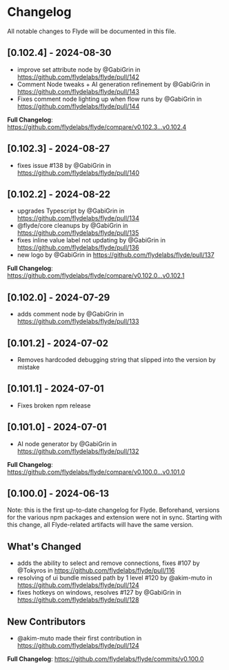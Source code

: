 # Changelog

All notable changes to Flyde will be documented in this file.

## [0.102.4] - 2024-08-30

- improve set attribute node by @GabiGrin in https://github.com/flydelabs/flyde/pull/142
- Comment Node tweaks + AI generation refinement by @GabiGrin in https://github.com/flydelabs/flyde/pull/143
- Fixes comment node lighting up when flow runs by @GabiGrin in https://github.com/flydelabs/flyde/pull/144

**Full Changelog**: https://github.com/flydelabs/flyde/compare/v0.102.3...v0.102.4

## [0.102.3] - 2024-08-27

- fixes issue #138 by @GabiGrin in https://github.com/flydelabs/flyde/pull/140

## [0.102.2] - 2024-08-22

- upgrades Typescript by @GabiGrin in https://github.com/flydelabs/flyde/pull/134
- @flyde/core cleanups by @GabiGrin in https://github.com/flydelabs/flyde/pull/135
- fixes inline value label not updating by @GabiGrin in https://github.com/flydelabs/flyde/pull/136
- new logo by @GabiGrin in https://github.com/flydelabs/flyde/pull/137

**Full Changelog**: https://github.com/flydelabs/flyde/compare/v0.102.0...v0.102.1

## [0.102.0] - 2024-07-29

- adds comment node by @GabiGrin in https://github.com/flydelabs/flyde/pull/133

## [0.101.2] - 2024-07-02

- Removes hardcoded debugging string that slipped into the version by mistake

## [0.101.1] - 2024-07-01

- Fixes broken npm release

## [0.101.0] - 2024-07-01

- AI node generator by @GabiGrin in https://github.com/flydelabs/flyde/pull/132

**Full Changelog**: https://github.com/flydelabs/flyde/compare/v0.100.0...v0.101.0

## [0.100.0] - 2024-06-13

Note: this is the first up-to-date changelog for Flyde. Beforehand, versions for the various npm packages and extension were not in sync. Starting with this change, all Flyde-related artifacts will have the same version.

## What's Changed

- adds the ability to select and remove connections, fixes #107 by @Tokyros in https://github.com/flydelabs/flyde/pull/116
- resolving of ui bundle missed path by 1 level #120 by @akim-muto in https://github.com/flydelabs/flyde/pull/124
- fixes hotkeys on windows, resolves #127 by @GabiGrin in https://github.com/flydelabs/flyde/pull/128

## New Contributors

- @akim-muto made their first contribution in https://github.com/flydelabs/flyde/pull/124

**Full Changelog**: https://github.com/flydelabs/flyde/commits/v0.100.0
